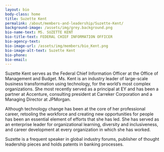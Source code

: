 ```yaml
---
layout: bio
body-class: home
title: Suzette Kent
permalink: /about/members-and-leadership/Suzette-Kent/
background-image: /assets/img/grey.background.png
bio-name-text: MS. SUZETTE KENT
bio-title-text: FEDERAL CHIEF INFORMATION OFFICER
bio-agency-text:
bio-image-url: /assets/img/members/bio_Kent.png
bio-image-alt-text: Suzette Kent
bio-phone:
bio-email:
---
```

Suzette Kent serves as the Federal Chief Information Officer at the Office of Management and Budget. Ms. Kent is an industry leader of large-scale business transformation using technology, for the world’s most complex organizations.  She most recently served as a principal at EY and has been a partner at Accenture, consulting president at Carreker Corporation and a Managing Director at JPMorgan.

Although technology change has been at the core of her professional career, retooling the workforce and creating new opportunities for people has been an essential element of efforts that she has led. She has served as an enterprise leader for organizational learning, diversity and inclusiveness, and career development at every organization in which she has worked.

Suzette is a frequent speaker in global industry forums, publisher of thought leadership pieces and holds patents in banking processes.
